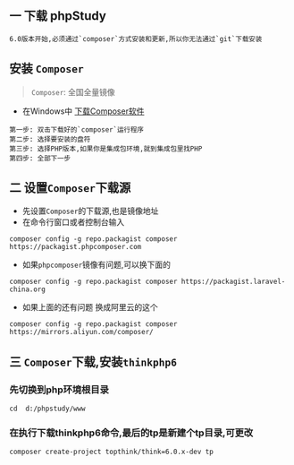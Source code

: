 ## 一 下载 phpStudy
```
6.0版本开始,必须通过`composer`方式安装和更新,所以你无法通过`git`下载安装
```

## 安装 `Composer` 
> `Composer`: 全国全量镜像
* 在Windows中 [下载Composer软件](https://getcomposer.org/Composer-Setup.exe)

```
第一步: 双击下载好的`composer`运行程序
第二步: 选择要安装的盘符
第三步: 选择PHP版本,如果你是集成包环境,就到集成包里找PHP
第四步: 全部下一步
```

## 二 设置`Composer`下载源
- 先设置`Composer`的下载源,也是镜像地址
- 在命令行窗口或者控制台输入
```
composer config -g repo.packagist composer https://packagist.phpcomposer.com
```
- 如果`phpcomposer`镜像有问题,可以换下面的
```
composer config -g repo.packagist composer https://packagist.laravel-china.org
```
- 如果上面的还有问题 换成阿里云的这个
```
composer config -g repo.packagist composer https://mirrors.aliyun.com/composer/
```

## 三 `Composer`下载,安装`thinkphp6`
### 先切换到php环境根目录
```
cd  d:/phpstudy/www
```
### 在执行下载thinkphp6命令,最后的tp是新建个tp目录,可更改
```
composer create-project topthink/think=6.0.x-dev tp
```